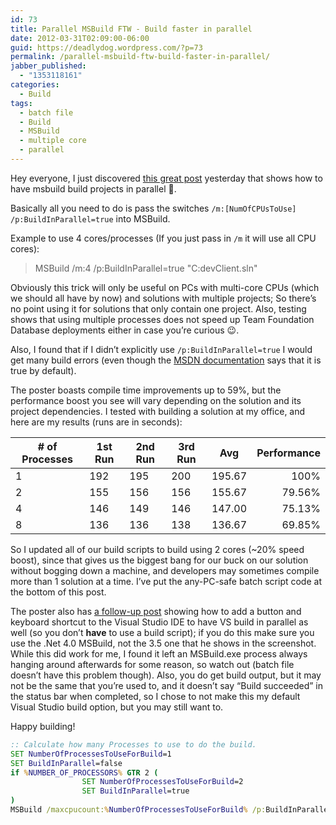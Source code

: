 ```yaml
---
id: 73
title: Parallel MSBuild FTW - Build faster in parallel
date: 2012-03-31T02:09:00-06:00
guid: https://deadlydog.wordpress.com/?p=73
permalink: /parallel-msbuild-ftw-build-faster-in-parallel/
jabber_published:
  - "1353118161"
categories:
  - Build
tags:
  - batch file
  - Build
  - MSBuild
  - multiple core
  - parallel
---
```


Hey everyone, I just discovered [this great post](http://www.hanselman.com/blog/FasterBuildsWithMSBuildUsingParallelBuildsAndMulticoreCPUs.aspx) yesterday that shows how to have msbuild build projects in parallel 🙂.

Basically all you need to do is pass the switches `/m:[NumOfCPUsToUse] /p:BuildInParallel=true` into MSBuild.

Example to use 4 cores/processes (If you just pass in `/m` it will use all CPU cores):

> MSBuild /m:4 /p:BuildInParallel=true "C:devClient.sln"

Obviously this trick will only be useful on PCs with multi-core CPUs (which we should all have by now) and solutions with multiple projects; So there’s no point using it for solutions that only contain one project. Also, testing shows that using multiple processes does not speed up Team Foundation Database deployments either in case you’re curious 😉.

Also, I found that if I didn’t explicitly use `/p:BuildInParallel=true` I would get many build errors (even though the [MSDN documentation](http://msdn.microsoft.com/en-us/library/bb651793.aspx) says that it is true by default).

The poster boasts compile time improvements up to 59%, but the performance boost you see will vary depending on the solution and its project dependencies. I tested with building a solution at my office, and here are my results (runs are in seconds):

| # of Processes | 1st Run | 2nd Run | 3rd Run | Avg    | Performance|
|----------------|---------|---------|---------|--------|-----------:|
| 1              | 192     | 195     | 200     | 195.67 | 100%       |
| 2              | 155     | 156     | 156     | 155.67 | 79.56%     |
| 4              | 146     | 149     | 146     | 147.00 | 75.13%     |
| 8              | 136     | 136     | 138     | 136.67 | 69.85%     |

So I updated all of our build scripts to build using 2 cores (~20% speed boost), since that gives us the biggest bang for our buck on our solution without bogging down a machine, and developers may sometimes compile more than 1 solution at a time. I’ve put the any-PC-safe batch script code at the bottom of this post.

The poster also has [a follow-up post](http://www.hanselman.com/blog/HackParallelMSBuildsFromWithinTheVisualStudioIDE.aspx) showing how to add a button and keyboard shortcut to the Visual Studio IDE to have VS build in parallel as well (so you don’t __have__ to use a build script); if you do this make sure you use the .Net 4.0 MSBuild, not the 3.5 one that he shows in the screenshot. While this did work for me, I found it left an MSBuild.exe process always hanging around afterwards for some reason, so watch out (batch file doesn’t have this problem though). Also, you do get build output, but it may not be the same that you’re used to, and it doesn’t say “Build succeeded” in the status bar when completed, so I chose to not make this my default Visual Studio build option, but you may still want to.

Happy building!

```bat
:: Calculate how many Processes to use to do the build.
SET NumberOfProcessesToUseForBuild=1
SET BuildInParallel=false
if %NUMBER_OF_PROCESSORS% GTR 2 (
                SET NumberOfProcessesToUseForBuild=2
                SET BuildInParallel=true
)
MSBuild /maxcpucount:%NumberOfProcessesToUseForBuild% /p:BuildInParallel=%BuildInParallel% "C:\dev\Client.sln"
```
